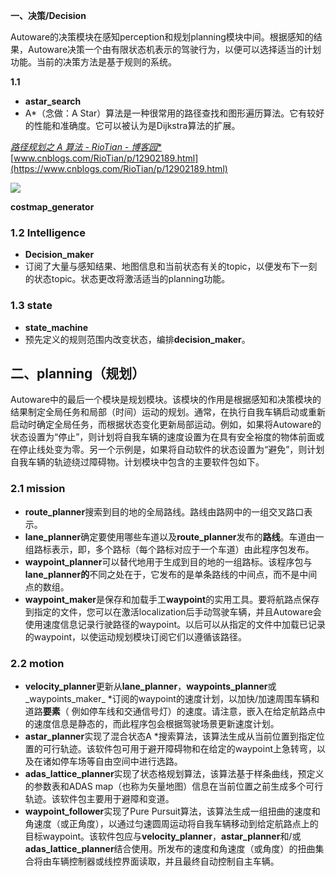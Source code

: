 **一、决策/Decision**

Autoware的决策模块在感知perception和规划planning模块中间。根据感知的结果，Autoware决策一个由有限状态机表示的驾驶行为，以便可以选择适当的计划功能。当前的决策方法是基于规则的系统。

**1.1**

- **astar_search**
- A*（念做：A Star）算法是一种很常用的路径查找和图形遍历算法。它有较好的性能和准确度。它可以被认为是Dijkstra算法的扩展。

[**路径规划之 A* 算法 - RioTian - 博客园**](https://www.cnblogs.com/RioTian/p/12902189.html)[](https://www.cnblogs.com/RioTian/p/12902189.html)[www.cnblogs.com/RioTian/p/12902189.html](https://www.cnblogs.com/RioTian/p/12902189.html)

[![](https://pic3.zhimg.com/v2-ef151ff5b94ce5bb15c3ec9e2f690f56_180x120.jpg)](https://pic3.zhimg.com/v2-ef151ff5b94ce5bb15c3ec9e2f690f56_180x120.jpg)

**costmap_generator**

### **1.2 Intelligence**

- **Decision_maker**
- 订阅了大量与感知结果、地图信息和当前状态有关的topic，以便发布下一刻的状态topic。状态更改将激活适当的planning功能。

### **1.3 state**

- **state_machine**
- 预先定义的规则范围内改变状态，编排**decision_maker**。

## **二、planning（规划）**

Autoware中的最后一个模块是规划模块。该模块的作用是根据感知和决策模块的结果制定全局任务和局部（时间）运动的规划。通常，在执行自我车辆启动或重新启动时确定全局任务，而根据状态变化更新局部运动。例如，如果将Autoware的状态设置为“停止”，则计划将自我车辆的速度设置为在具有安全裕度的物体前面或在停止线处变为零。另一个示例是，如果将自动软件的状态设置为“避免”，则计划自我车辆的轨迹绕过障碍物。计划模块中包含的主要软件包如下。

### **2.1 mission**

- **route_planner**搜索到目的地的全局路线。路线由路网中的一组交叉路口表示。
- **lane_planner**确定要使用哪些车道以及**route_planner**发布的**路线**。车道由一组路标表示，即，多个路标（每个路标对应于一个车道）由此程序包发布。
- **waypoint_planner**可以替代地用于生成到目的地的一组路标。该程序包与**lane_planner的**不同之处在于，它发布的是单条路线的中间点，而不是中间点的数组。
- **waypoint_maker**是保存和加载手工**waypoint**的实用工具。要将航路点保存到指定的文件，您可以在激活localization后手动驾驶车辆，并且Autoware会使用速度信息记录行驶路径的waypoint。以后可以从指定的文件中加载已记录的waypoint，以使运动规划模块订阅它们以遵循该路径。

### **2.2 motion**

- **velocity_planner**更新从**lane_planner**，**waypoints_planner**或_waypoints_maker_ *订阅的waypoint的速度计划，以加快/加速周围车辆和道路**要素**（ 例如停车线和交通信号灯）的速度。请注意，嵌入在给定航路点中的速度信息是静态的，而此程序包会根据驾驶场景更新速度计划。
- **astar_planner**实现了混合状态A *搜索算法，该算法生成从当前位置到指定位置的可行轨迹。该软件包可用于避开障碍物和在给定的waypoint上急转弯，以及在诸如停车场等自由空间中进行选路。
- **adas_lattice_planner**实现了状态格规划算法，该算法基于样条曲线，预定义的参数表和ADAS map（也称为矢量地图）信息在当前位置之前生成多个可行轨迹。该软件包主要用于避障和变道。
- **waypoint_follower**实现了Pure Pursuit算法，该算法生成一组扭曲的速度和角速度（或正角度），以通过匀速圆周运动将自我车辆移动到给定航路点上的目标waypoint。该软件包应与**velocity_planner**，**astar_planner**和/或**adas_lattice_planner**结合使用。所发布的速度和角速度（或角度）的扭曲集合将由车辆控制器或线控界面读取，并且最终自动控制自主车辆。